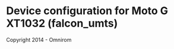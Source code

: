 Device configuration for Moto G XT1032 (falcon_umts)
===============================

Copyright 2014 - Omnirom
